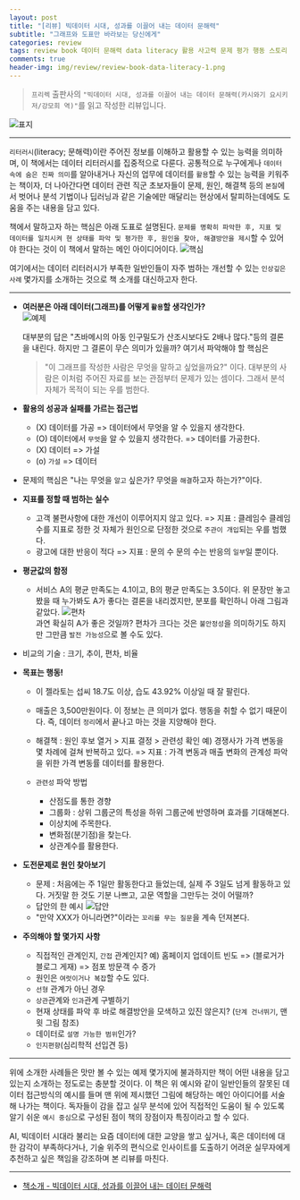 ```yaml
---  
layout: post  
title: "[리뷰] 빅데이터 시대, 성과를 이끌어 내는 데이터 문해력"  
subtitle: "그래프와 도표만 바라보는 당신에게"  
categories: review  
tags: review book 데이터 문해력 data literacy 활용 사고력 문제 평가 행동 스토리 기획 
comments: true  
header-img: img/review/review-book-data-literacy-1.png
---  
```

  
> `프리렉` 출판사의 `"빅데이터 시대, 성과를 이끌어 내는 데이터 문해력(카시와기 요시키 저/강모희 역)"`를 읽고 작성한 리뷰입니다.  

![표지](https://theorydb.github.io/assets/img/review/review-book-data-literacy-1.png)  

---

`리터러시`(literacy; 문해력)이란 주어진 정보를 이해하고 활용할 수 있는 능력을 의미하며, 이 책에서는 데이터 리터러시를 집중적으로 다룬다. 공통적으로 누구에게나 `데이터 속에 숨은 진짜 의미`를 알아내거나 자신의 업무에 데이터를 `활용`할 수 있는 능력을 키워주는 책이자, 더 나아간다면 데이터 관련 직군 초보자들이 문제, 원인, 해결책 등의 `본질`에서 벗어나 분석 기법이나 딥러닝과 같은 기술에만 매달리는 현상에서 탈피하는데에도 도움을 주는 내용을 담고 있다.

책에서 말하고자 하는 핵심은 아래 도표로 설명된다. `문제를 명확히 파악한 후, 지표 및 데이터를 일치시켜 현 상태를 파악 및 평가한 후, 원인을 찾아, 해결방안을 제시`할 수 있어야 한다는 것이 이 책에서 말하는 메인 아이디어이다.
![핵심](https://theorydb.github.io/assets/img/review/review-book-data-literacy-2.png)  

여기에서는 데이터 리터러시가 부족한 일반인들이 자주 범하는 개선할 수 있는 `인상깊은 사례` 몇가지를 소개하는 것으로 책 소개를 대신하고자 한다. 

---

* __여러분은 아래 데이터(그래프)를 어떻게 `활용`할 생각인가?__  
  ![예제](https://theorydb.github.io/assets/img/review/review-book-data-literacy-3.png)  

  대부분의 답은 "츠바메시의 아동 인구밀도가 산조시보다도 2배나 많다."등의 결론을 내린다. 하지만 그 결론이 무슨 의미가 있을까? 여기서 파악해야 할 핵심은 
  > "이 그래프를 작성한 사람은 무엇을 말하고 싶었을까요?"
  이다. 대부분의 사람은 이처럼 주어진 자료를 보는 관점부터 문제가 있는 셈이다. 그래서 분석 자체가 목적이 되는 우를 범한다.

* __활용의 성공과 실패를 가르는 접근법__   
  - (X) 데이터를 가공 => 데이터에서 무엇을 알 수 있을지 생각한다.
  - (O) 데이터에서 `무엇`을 알 수 있을지 생각한다. => 데이터를 가공한다.
  - (X) 데이터 => 가설
  - (o) `가설` => 데이터

* 문제의 핵심은 "나는 무엇을 `알고` 싶은가? 무엇을 `해결`하고자 하는가?"이다.  

* __지표를 정할 때 범하는 실수__  
  - 고객 불편사항에 대한 개선이 이루어지지 않고 있다. => 지표 : 클레임수
    클레임 수를 지표로 정한 것 자체가 원인으로 단정한 것으로 `주관이 개입`되는 우를 범했다.
  - 광고에 대한 반응이 적다 => 지표 : 문의 수
    문의 수는 반응의 `일부`일 뿐이다.

* __평균값의 함정__   
  - 서비스 A의 평균 만족도는 4.1이고, B의 평균 만족도는 3.5이다. 
    위 문장만 놓고 봤을 때 누가봐도 A가 좋다는 결론을 내리겠지만, 분포를 확인하니 아래 그림과 같았다.
    ![편차](https://theorydb.github.io/assets/img/review/review-book-data-literacy-4.png)  
    과연 확실히 A가 좋은 것일까? 편차가 크다는 것은 `불안정성`을 의미하기도 하지만 그만큼 `발전 가능성`으로 볼 수도 있다.

* 비교의 기술 : 크기, 추이, 편차, 비율  

* __목표는 행동!__  
  - 이 젤라토는 섭씨 18.7도 이상, 습도 43.92% 이상일 때 잘 팔린다.
  - 매출은 3,500만원이다.
  이 정보는 큰 의미가 없다. 행동을 취할 수 없기 때문이다. 즉, 데이터 `정리`에서 끝나고 마는 것을 지양해야 한다. 

  - 해결책 : 원인 후보 열거 > 지표 결정 > 관련성 확인
    예) 경쟁사가 가격 변동을 몇 차례에 걸쳐 반복하고 있다. => 지표 : 가격 변동과 매출 변화의 관계성 파악을 위한 가격 변동률 데이터를 활용한다.

  - `관련성` 파악 방법
    + 산점도를 통한 경향
    + 그룹화 : 상위 그룹군의 특성을 하위 그룹군에 반영하며 효과를 기대해본다.
    + 이상치에 주목한다.
    + 변화점(분기점)을 찾는다.
    + 상관계수를 활용한다.

* __도전문제로 원인 찾아보기__  
  - 문제 : 처음에는 주 1일만 활동한다고 들었는데, 실제 주 3일도 넘게 활동하고 있다. 거짓말 한 것도 기분 나쁘고, 고문 역할을 그만두는 것이 어떨까?
  - 답안의 한 예시
    ![답안](https://theorydb.github.io/assets/img/review/review-book-data-literacy-5.png)  
  - "만약 XXX가 아니라면?"이라는 `꼬리를 무는 질문`을 계속 던져본다.

* __주의해야 할 몇가지 사항__  
  - 직접적인 관계인지, `간접` 관계인지?
    예) 홈페이지 업데이트 빈도 => (블로거가 블로그 게재) => 점포 방문객 수 증가
  - 원인은 `여럿이거나 복잡`할 수도 있다.
  - `선형` 관계가 아닌 경우
  - `상관`관계와 `인과`관계 구별하기
  - 현재 상태를 파악 후 바로 해결방안을 모색하고 있진 않은지? (`단계 건너뛰기`, 맨 윗 그림 참조)
  - 데이터로 `설명 가능한 범위`인가?
  - `인지편향`(심리학적 선입견 등)

---

위에 소개한 사례들은 맛만 볼 수 있는 예제 몇가지에 불과하지만 책이 어떤 내용을 담고 있는지 소개하는 정도로는 충분할 것이다. 이 책은 위 예시와 같이 일반인들의 잘못된 데이터 접근방식의 예시를 들며 맨 위에 제시했던 그림에 해당하는 메인 아이디어를 서술해 나가는 책이다. 독자들이 감을 잡고 실무 분석에 있어 직접적인 도움이 될 수 있도록 알기 쉬운 `예시 중심`으로 구성된 점이 책의 장점이자 특징이라고 할 수 있다. 

AI, 빅데이터 시대라 불리는 요즘 데이터에 대한 교양을 쌓고 싶거나, 혹은 데이터에 대한 감각이 부족하다거나, 기술 위주의 편식으로 인사이트를 도출하기 어려운 실무자에게 추천하고 싶은 책임을 강조하며 본 리뷰를 마친다.

---

* [책소개 - 빅데이터 시대, 성과를 이끌어 내는 데이터 문해력](http://www.yes24.com/Product/Goods/97701103?OzSrank=1)

